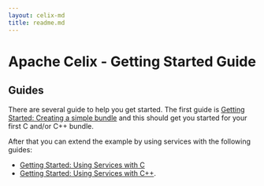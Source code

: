```yaml
---
layout: celix-md
title: readme.md
---
```



<!--
Licensed to the Apache Software Foundation (ASF) under one or more
contributor license agreements.  See the NOTICE file distributed with
this work for additional information regarding copyright ownership.
The ASF licenses this file to You under the Apache License, Version 2.0
(the "License"); you may not use this file except in compliance with
the License.  You may obtain a copy of the License at
   
    http://www.apache.org/licenses/LICENSE-2.0

Unless required by applicable law or agreed to in writing, software
distributed under the License is distributed on an "AS IS" BASIS,
WITHOUT WARRANTIES OR CONDITIONS OF ANY KIND, either express or implied.
See the License for the specific language governing permissions and
limitations under the License.
-->

# Apache Celix - Getting Started Guide

## Guides
There are several guide to help you get started. The first guide is [Getting Started: Creating a simple bundle](creating_a_simple_bundle.md) 
and this should get you started for your first C and/or C++ bundle.

After that you can extend the example by using services with the following guides:
 - [Getting Started: Using Services with C](using_services_with_c.md) 
 - [Getting Started: Using Services with C++](using_services_with_cxx.md). 
